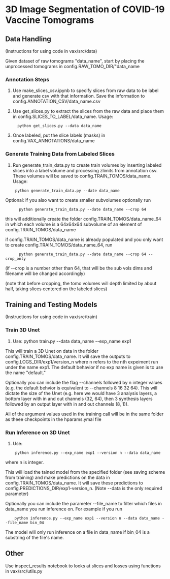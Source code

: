 # 3D Image Segmentation of COVID-19 Vaccine Tomograms


## Data Handling 

(Instructions for using code in vax/src/data)

Given dataset of raw tomograms "data_name", start by placing the unprocessed tomograms in 
config.RAW_TOMO_DIR/"data_name

### Annotation Steps
 
1. Use make_slices_csv.ipynb to specify slices from raw data to be label and generate 
   csv with that information. Save the information to config.ANNOTATION_CSV/data_name.csv

2. Use get_slices.py to extract the slices from the raw data and place them in 
   config.SLICES_TO_LABEL/data_name. 
   Usage:
            
         python get_slices.py --data data_name 
    
3. Once labeled, put the slice labels (masks) in config.VAX_ANNOTATIONS/data_name

### Generate Training Data from Labeled Slices 

1. Run generate_train_data.py to create train volumes by inserting labeled slices into a label volume and processing zlimits from annotation csv. These volumes will be saved to config.TRAIN_TOMOS/data_name.
  Usage: 
  
        python generate_train_data.py --date data_name 

Optional:
if you also want to create smaller subvolumes optionally run

          python generate_train_data.py --date data_name --crop 64

this will additionally create the folder config.TRAIN_TOMOS/data_name_64 in which each volume is a 64x64x64 subvolume of an element of config.TRAIN_TOMOS/data_name

if config.TRAIN_TOMOS/data_name is already populated and you only want to create config.TRAIN_TOMOS/data_name_64, run

          python generate_train_data.py --date data_name --crop 64 --crop_only

(if --crop is a number other than 64, that will be the sub vols dims and filename will be changed accordingly)

(note that before cropping, the tomo volumes will depth limited by about half, taking slices centered on the labeled slices) 


## Training and Testing Models

(Instructions for using code in vax/src/train)  

### Train 3D Unet

1. Use:
        python train.py --data data_name --exp_name exp1 
    
This will train a 3D Unet on data in the folder config.TRAIN_TOMOS/data_name. It will save the outputs to config.LOGS_DIR/exp1/version_n where n refers to the nth expeiment run under the name exp1. The default behavior if no exp name is given is to use the name "default." 

Optionally you can include the flag --channels followed by n integer values (e.g. the default behvior is equivalent to --channels 8 16 32 64). This will dictate the size of the Unet (e.g. here we would have 3 analysis layers, a bottom layer with in and out channels (32, 64), then 3 synthesis layers followed by an output layer with in and out channels (8, 1)). 

All of the argument values used in the training call will be in the same folder as theee checkpoints in the hparams.ymal file

### Run Inference on 3D Unet 

1. Use:

        python inference.py --exp_name exp1 --version n --data data_name 
        
where n is integer. 
    
This will load the tained model from the specified folder (see saving scheme from training) and make predictions on the data in config.TRAIN_TOMOS/data_name. It will save these predictions to config.PREDICTIONS_DIR/exp1-version_n.
(Note --data is the only required parameter)
     

Optionally you can include the parameter --file_name to filter which files in data_name you run inference on. For example if you run 
        
        python inference.py --exp_name exp1 --version n --data data_name --file_name bin_04

The model will only run inference on a file in data_name if bin_04 is a substring of the file's name. 

## Other

Use inspect_results notebook to looks at slices and losses using functions in vax/src/utils.py 
